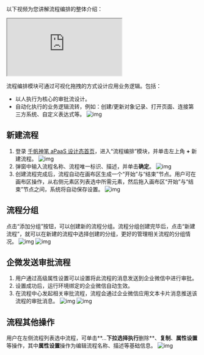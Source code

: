 以下视频为您讲解流程编排的整体介绍：
<div class="doc-video-mod"><iframe src="https://cloud.tencent.com/edu/learning/quick-play/3565-61849?source=gw.doc.media&withPoster=1&notip=1"></iframe></div>

流程编排模块可通过可视化拖拽的方式设计应用业务逻辑。包括：
- 以人执行为核心的审批流设计。
- 自动化执行的业务逻辑流转，例如：创建/更新对象记录、打开页面、连接第三方系统、自定义表达式等。
![img](https://qcloudimg.tencent-cloud.cn/raw/0afbe1066d6843303d3ce3f613d114fe.png)        

## 新建流程
1. 登录 [千帆神笔 aPaaS 设计态首页](https://apaas.cloud.tencent.com/)，进入“流程编排”模块，并单击左上角 **+** 新建流程。
![img](https://qcloudimg.tencent-cloud.cn/raw/f48d1901ee86f16576d939989f0a041a.png)        
2. 弹窗中输入流程名称、流程唯一标识、描述，并单击**确定**。
![img](https://qcloudimg.tencent-cloud.cn/raw/e97b0268cae4f839723cb38955946c9f.png)        
3. 创建流程完成后，流程自动在画布区生成一个“开始”与“结束”节点。用户可在画布区操作，从右侧元素区列表选中所需元素，然后拖入画布区“开始”与“结束”节点之间，系统将自动保存设置。
![img](https://qcloudimg.tencent-cloud.cn/raw/8022ca8c47513ef970f7a6a4988326b6.png)        

## 流程分组
点击“添加分组”按钮，可以创建新的流程分组。流程分组创建完毕后，点击“新建流程”，就可以在新建的流程中选择创建的分组，更好的管理相关流程的分组情况。
![img](https://qcloudimg.tencent-cloud.cn/raw/25a306a29d9a43db0ad355932372c17c.png)
![img](https://qcloudimg.tencent-cloud.cn/raw/1c0ff46ab1bd321d3c8b02d73bf6d6d9.png)

## 企微发送审批流程
1. 用户通过高级属性设置可以设置将此流程的消息发送到企业微信中进行审批。
2. 设置成功后，运行环境绑定的企业微信自动生效。
3. 在流程中心发起相关审批流程，流程会通过企业微信应用文本卡片消息推送该流程的审批消息。
![img](https://qcloudimg.tencent-cloud.cn/raw/fc77e04a23552170523099ac2597a70d.png)
![img](https://qcloudimg.tencent-cloud.cn/raw/9de77bcd9debddda8fdae9fb1ca46bca.png)

## 流程其他操作
用户在左侧流程列表选中流程，可单击**…**下拉选择执行**删除**、**复制**、**属性设置**等操作，其中**属性设置**操作为编辑流程名称、描述等基础信息。
![img](https://qcloudimg.tencent-cloud.cn/raw/9314e41b37725084aedbc88d9efffe16.png)        

